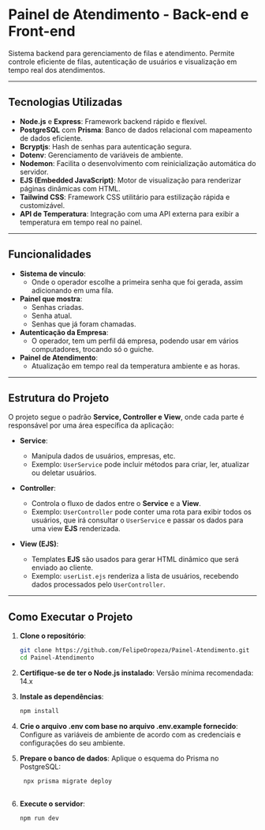 # Painel de Atendimento - Back-end e Front-end

Sistema backend para gerenciamento de filas e atendimento. Permite controle eficiente de filas, autenticação de usuários e visualização em tempo real dos atendimentos.

---

## Tecnologias Utilizadas

- **Node.js** e **Express**: Framework backend rápido e flexível.
- **PostgreSQL** com **Prisma**: Banco de dados relacional com mapeamento de dados eficiente.
- **Bcryptjs**: Hash de senhas para autenticação segura.
- **Dotenv**: Gerenciamento de variáveis de ambiente.
- **Nodemon**: Facilita o desenvolvimento com reinicialização automática do servidor.
- **EJS (Embedded JavaScript)**: Motor de visualização para renderizar páginas dinâmicas com HTML.
- **Tailwind CSS**: Framework CSS utilitário para estilização rápida e customizável.
- **API de Temperatura**: Integração com uma API externa para exibir a temperatura em tempo real no painel.

---

## Funcionalidades
- **Sistema de vinculo**:
  - Onde o operador escolhe a primeira senha que foi gerada, assim adicionando em uma fila. 
- **Painel que mostra**:
  - Senhas criadas.
  - Senha atual.
  - Senhas que já foram chamadas.
- **Autenticação da Empresa**:
  - O operador, tem um perfil dá empresa, podendo usar em vários computadores, trocando só o guiche.
- **Painel de Atendimento**:
  - Atualização em tempo real da temperatura ambiente e as horas.

---

## Estrutura do Projeto

O projeto segue o padrão **Service, Controller e View**, onde cada parte é responsável por uma área específica da aplicação:

- **Service**: 
  - Manipula dados de usuários, empresas, etc.
  - Exemplo: `UserService` pode incluir métodos para criar, ler, atualizar ou deletar usuários.

- **Controller**:
  - Controla o fluxo de dados entre o **Service** e a **View**.
  - Exemplo: `UserController` pode conter uma rota para exibir todos os usuários, que irá consultar o `UserService` e passar os dados para uma view **EJS** renderizada.

- **View (EJS)**:
  - Templates **EJS** são usados para gerar HTML dinâmico que será enviado ao cliente.
  - Exemplo: `userList.ejs` renderiza a lista de usuários, recebendo dados processados pelo `UserController`.

---

## Como Executar o Projeto

1. **Clone o repositório**:
   ```bash
   git clone https://github.com/FelipeOropeza/Painel-Atendimento.git
   cd Painel-Atendimento

2. **Certifique-se de ter o Node.js instalado**:
  Versão mínima recomendada: 14.x

3. **Instale as dependências**:
   ```bash
   npm install

4. **Crie o arquivo .env com base no arquivo .env.example fornecido**:
   Configure as variáveis de ambiente de acordo com as credenciais e configurações do seu ambiente.

5. **Prepare o banco de dados**: Aplique o esquema do Prisma no PostgreSQL:
   ```bash
    npx prisma migrate deploy
  
6. **Execute o servidor**:
    ```bash
    npm run dev
